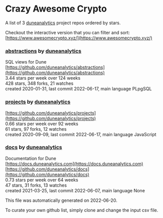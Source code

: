 # Crazy Awesome Crypto
A list of 3 [duneanalytics](https://github.com/duneanalytics) project repos ordered by stars.  

Checkout the interactive version that you can filter and sort: 
[https://www.awesomecrypto.xyz/](https://www.awesomecrypto.xyz/)  


### [abstractions](https://github.com/duneanalytics/abstractions) by [duneanalytics](https://github.com/duneanalytics)  
SQL views for Dune  
[https://github.com/duneanalytics/abstractions](https://github.com/duneanalytics/abstractions)  
3.44 stars per week over 124 weeks  
428 stars, 348 forks, 21 watches  
created 2020-01-31, last commit 2022-06-17, main language PLpgSQL  


### [projects](https://github.com/duneanalytics/projects) by [duneanalytics](https://github.com/duneanalytics)  
  
[https://github.com/duneanalytics/projects](https://github.com/duneanalytics/projects)  
0.66 stars per week over 92 weeks  
61 stars, 97 forks, 12 watches  
created 2020-09-09, last commit 2022-06-17, main language JavaScript  


### [docs](https://github.com/duneanalytics/docs) by [duneanalytics](https://github.com/duneanalytics)  
Documentation for Dune  
[https://docs.duneanalytics.com](https://docs.duneanalytics.com)  
[https://github.com/duneanalytics/docs](https://github.com/duneanalytics/docs)  
0.73 stars per week over 64 weeks  
47 stars, 31 forks, 13 watches  
created 2021-03-25, last commit 2022-06-07, main language None  


This file was automatically generated on 2022-06-20.  

To curate your own github list, simply clone and change the input csv file.  
